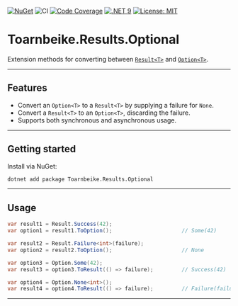 [![NuGet](https://img.shields.io/nuget/v/Toarnbeike.Results.Optional.svg)](https://www.nuget.org/packages/Toarnbeike.Toarnbeike.Results.Optional)
![CI](https://github.com/Toarnbeike/Toarnbeike.Results/actions/workflows/build.yaml/badge.svg)
[![Code Coverage](https://toarnbeike.github.io/Toarnbeike.Results/badge_shieldsio_linecoverage_brightgreen.svg)](https://github.com/Toarnbeike/Toarnbeike.Results/blob/gh-pages/SummaryGithub.md)
[![.NET 9](https://img.shields.io/badge/.NET-9.0-blueviolet.svg)](https://dotnet.microsoft.com/)
[![License: MIT](https://img.shields.io/badge/license-MIT-blue.svg)](LICENSE)

# Toarnbeike.Results.Optional

Extension methods for converting between [`Result<T>`](https://www.nuget.org/packages/Toarnbeike.Results) and [`Option<T>`](https://www.nuget.org/packages/Toarnbeike.Optional).

---

## Features

- Convert an `Option<T>` to a `Result<T>` by supplying a failure for `None`.
- Convert a `Result<T>` to an `Option<T>`, discarding the failure.
- Supports both synchronous and asynchronous usage.

---

## Getting started

Install via NuGet:
``` bash
dotnet add package Toarnbeike.Results.Optional
```

---

## Usage

``` csharp
var result1 = Result.Success(42);
var option1 = result1.ToOption();                      // Some(42)

var result2 = Result.Failure<int>(failure);
var option2 = result2.ToOption();                      // None

var option3 = Option.Some(42);
var result3 = option3.ToResult(() => failure);         // Success(42)

var option4 = Option.None<int>();
var result4 = option4.ToResult(() => failure);         // Failure(failure)
```

---